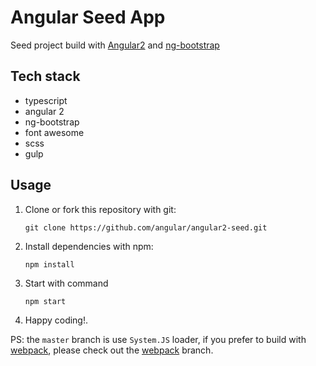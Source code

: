 # Angular Seed App

Seed project build with [Angular2](https://angular.io/) and [ng-bootstrap](https://ng-bootstrap.github.io/)

## Tech stack

  - typescript
  - angular 2
  - ng-bootstrap
  - font awesome
  - scss
  - gulp

## Usage

  1. Clone or fork this repository with git:

     ```shell
     git clone https://github.com/angular/angular2-seed.git
     ```

  2. Install dependencies with npm:

     ```shell
     npm install
     ```

  3. Start with command

     ```shell
     npm start
     ```

  4. Happy coding!.

PS: the `master` branch is use `System.JS` loader,
if you prefer to build with [webpack](http://webpack.github.io), please check out the
[webpack](https://github.com/beginor/angular-seed/tree/webpack) branch.

